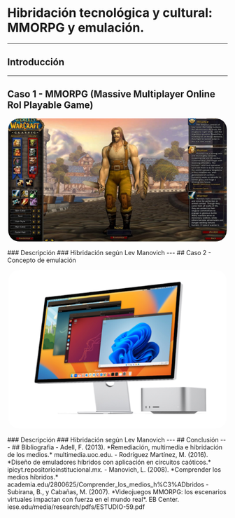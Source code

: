 # **Hibridación tecnológica y cultural: MMORPG y emulación.**
---
## Introducción
---
## Caso 1 - MMORPG (Massive Multiplayer Online Rol Playable Game)
<p align="center">
  <img src="img/mmorpg.jpg" alt="aaaaaaaa" width="500" style="border-radius: 25px;">
</p>
### Descripción
### Hibridación según Lev Manovich
---
## Caso 2 - Concepto de emulación
<p align="center">
  <img src="img/emulacion.jpg" alt="aaaaaaaa" width="500" style="border-radius: 25px;">
</p>
### Descripción
### Hibridación según Lev Manovich
---
## Conclusión
---
## Bibliografia
- Adell, F. (2013). *Remediación, multimedia e hibridación de los medios.* multimedia.uoc.edu.
- Rodríguez Martínez, M. (2016). *Diseño de emuladores híbridos con aplicación en circuitos caóticos.* ipicyt.repositorioinstitucional.mx.
- Manovich, L. (2008). *Comprender los medios híbridos.* academia.edu/2800625/Comprender_los_medios_h%C3%ADbridos
- Subirana, B., y Cabañas, M. (2007). *Videojuegos MMORPG: los escenarios virtuales impactan con fuerza en el mundo real*. EB Center. iese.edu/media/research/pdfs/ESTUDIO-59.pdf
